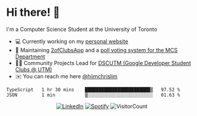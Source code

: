 # Hi there! 👋
I'm a Computer Science Student at the University of Toronto

- 💻 Currently working on my [personal website](https://hiimchrislim.co)
- 🔨 Maintaining [2ofClubsApp](https://github.com/2ofClubsApp) and a [poll voting system for the MCS Department](https://github.com/QuizVotingSystem)
- 👨‍💻 Community Projects Lead for [DSCUTM (Google Developer Student Clubs @ UTM)](https://dscutm.com)
- ✉️ You can reach me here [@hiimchrislim](mailto:hello@hiimchrislim.co)

<!--START_SECTION:waka-->
```text
TypeScript   1 hr 30 mins    ████████████████████████▒   97.52 % 
JSON         1 min           ▒░░░░░░░░░░░░░░░░░░░░░░░░   01.63 % 
```
<!--END_SECTION:waka-->

<div align="center">
<a href="https://www.linkedin.com/in/hiimchrislim" target="_blank"><img src="https://img.shields.io/badge/LinkedIn-%230077B5.svg?&style=flat-square&logo=linkedin&logoColor=white" alt="LinkedIn"></a>
<a href="https://open.spotify.com/user/hiimchrislim" target="_blank"><img src="https://img.shields.io/badge/Spotify-%231ED760.svg?&style=flat-square&logo=spotify&logoColor=white" alt="Spotify"></a>
<img src="https://visitor-badge.glitch.me/badge?page_id=hiimchrislim.visitor-badge" alt="VisitorCount">
</div>
